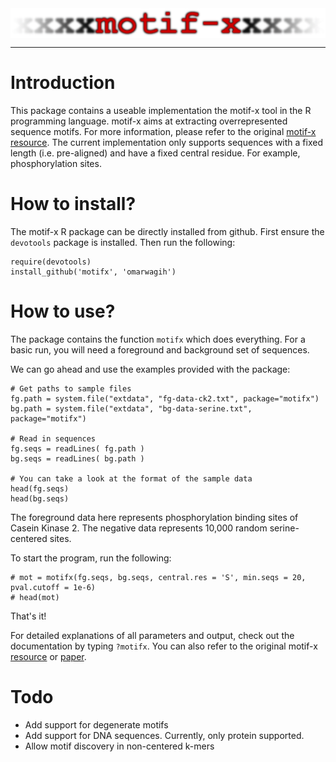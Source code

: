 
<img style="display: block; margin-left: auto; margin-right: auto" src="inst/extdata/motifxlogowhite.gif">

------------

# Introduction
This package contains a useable implementation the motif-x tool in the R programming language. motif-x aims at extracting overrepresented sequence motifs. For more information, please refer to the original [motif-x resource](http://motif-x.med.harvard.edu/). The current implementation only supports sequences with a fixed length (i.e. pre-aligned) and have a fixed central residue. For example, phosphorylation sites. 

# How to install?
The motif-x R package can be directly installed from github. First ensure the `devotools` package is installed. Then run the following:

    require(devotools)
    install_github('motifx', 'omarwagih')
    
# How to use?
The package contains the function `motifx` which does everything. For a basic run, you will need a foreground and background set of sequences. 

We can go ahead and use the examples provided with the package: 
     
    # Get paths to sample files
    fg.path = system.file("extdata", "fg-data-ck2.txt", package="motifx")
    bg.path = system.file("extdata", "bg-data-serine.txt", package="motifx")
    
    # Read in sequences
    fg.seqs = readLines( fg.path )
    bg.seqs = readLines( bg.path )
    
    # You can take a look at the format of the sample data
    head(fg.seqs)
    head(bg.seqs)
    
The foreground data here represents phosphorylation binding sites of Casein Kinase 2. The negative data represents 10,000 random serine-centered sites.

To start the program, run the following:

    # mot = motifx(fg.seqs, bg.seqs, central.res = 'S', min.seqs = 20, pval.cutoff = 1e-6)
    # head(mot)

That's it!

For detailed explanations of all parameters and output, check out the documentation by typing `?motifx`. You can also refer to the original motif-x [resource](http://motif-x.med.harvard.edu/motif-x.html) or [paper](http://motif-x.med.harvard.edu/publications/Chou_Schwartz_motif-x_CPBI_2011.pdf). 


# Todo

- Add support for degenerate motifs
- Add support for DNA sequences. Currently, only protein supported.
- Allow motif discovery in non-centered k-mers



